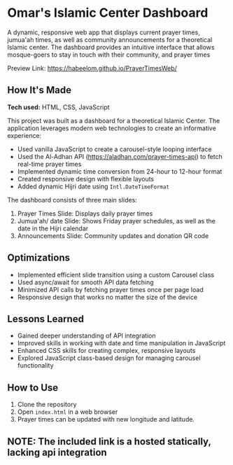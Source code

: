 # Omar's Islamic Center Dashboard

A dynamic, responsive web app that displays current prayer times, jumua'ah times, as well as community announcements for a theoretical Islamic center. The dashboard provides an intuitive interface that allows mosque-goers to stay in touch with their community, and prayer times

Preview Link:  https://habeelom.github.io/PrayerTimesWeb/

## How It's Made

**Tech used:** HTML, CSS, JavaScript

This project was built as a dashboard for a theoretical Islamic Center. The application leverages modern web technologies to create an informative experience:

- Used vanilla JavaScript to create a carousel-style looping interface
- Used the Al-Adhan API (https://aladhan.com/prayer-times-api) to fetch real-time prayer times
- Implemented dynamic time conversion from 24-hour to 12-hour format 
- Created responsive design with flexible layouts
- Added dynamic Hijri date using `Intl.DateTimeFormat`

The dashboard consists of three main slides:
1. Prayer Times Slide: Displays daily prayer times
2. Jumua'ah/ date Slide: Shows Friday prayer schedules, as well as the date in the Hijri calendar  
3. Announcements Slide: Community updates and donation QR code

## Optimizations

- Implemented efficient slide transition using a custom Carousel class
- Used async/await for smooth API data fetching
- Minimized API calls by fetching prayer times once per page load
- Responsive design that works no matter the size of the device

## Lessons Learned

- Gained deeper understanding of API integration
- Improved skills in working with date and time manipulation in JavaScript
- Enhanced CSS skills for creating complex, responsive layouts
- Explored JavaScript class-based design for managing carousel functionality

## How to Use

1. Clone the repository  
2. Open `index.html` in a web browser
3. Prayer times can be updated with new longitude and latitude.

## NOTE: The included link is a hosted statically, lacking api integration 

